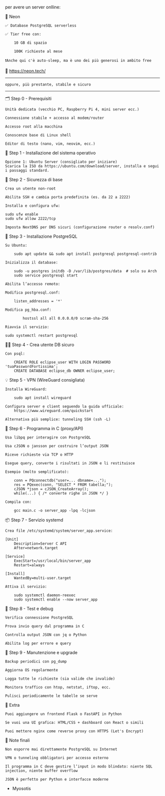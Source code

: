 per avere un server onlline:


🥉 Neon

    ✅ Database PostgreSQL serverless

    ✅ Tier free con:

        10 GB di spazio

        100K richieste al mese

    ❗️Anche qui c'è auto-sleep, ma è uno dei più generosi in ambito free

📎 https://neon.tech/
___________________________
    oppure, più prestante, stabile e sicuro
____________________________

🗂️ Step 0 - Prerequisiti

    Unità dedicata (vecchio PC, Raspberry Pi 4, mini server ecc.)

    Connessione stabile + accesso al modem/router

    Accesso root alla macchina

    Conoscenze base di Linux shell

    Editor di testo (nano, vim, neovim, ecc.)

🚀 Step 1 - Installazione del sistema operativo

    Opzione 1: Ubuntu Server (consigliato per iniziare)
    Scarica la ISO da https://ubuntu.com/download/server, installa e segui i passaggi standard.

🔐 Step 2 - Sicurezza di base

    Crea un utente non-root

    Abilita SSH e cambia porta predefinita (es. da 22 a 2222)

    Installa e configura ufw:

    sudo ufw enable
    sudo ufw allow 2222/tcp

    Imposta NextDNS per DNS sicuri (configurazione router o resolv.conf)

🧱 Step 3 - Installazione PostgreSQL

    Su Ubuntu:

        sudo apt update && sudo apt install postgresql postgresql-contrib

    Inizializza il database:

        sudo -u postgres initdb -D /var/lib/postgres/data  # solo su Arch
        sudo service postgresql start

    Abilita l’accesso remoto:

    Modifica postgresql.conf:

        listen_addresses = '*'

    Modifica pg_hba.conf:

            hostssl all all 0.0.0.0/0 scram-sha-256

    Riavvia il servizio:

    sudo systemctl restart postgresql

🧑‍💻 Step 4 - Crea utente DB sicuro

    Con psql:

        CREATE ROLE eclipse_user WITH LOGIN PASSWORD 'tuaPasswordFortissima';
        CREATE DATABASE eclipse_db OWNER eclipse_user;

💡 Step 5 - VPN (WireGuard consigliata)

    Installa WireGuard:

        sudo apt install wireguard

    Configura server e client seguendo la guida ufficiale:
        https://www.wireguard.com/quickstart

    Alternativa più semplice: tunneling SSH (ssh -L)

🔌 Step 6 - Programma in C (proxy/API)

    Usa libpq per interagire con PostgreSQL

    Usa cJSON o jansson per costruire l’output JSON

    Riceve richieste via TCP o HTTP

    Esegue query, converte i risultati in JSON e li restituisce

    Esempio (molto semplificato):

        conn = PQconnectdb("user=... dbname=...");
        res = PQexec(conn, "SELECT * FROM tabella;");
        cJSON *json = cJSON_CreateArray();
        while(...) { /* converte righe in JSON */ }

    Compila con:

        gcc main.c -o server_app -lpq -lcjson

📦 Step 7 - Servizio systemd

    Crea file /etc/systemd/system/server_app.service:

    [Unit]
        Description=Server C API
        After=network.target

    [Service]
        ExecStart=/usr/local/bin/server_app
        Restart=always

    [Install]
        WantedBy=multi-user.target

    Attiva il servizio:

        sudo systemctl daemon-reexec
        sudo systemctl enable --now server_app

🧪 Step 8 - Test e debug

    Verifica connessione PostgreSQL

    Prova invio query dal programma in C

    Controlla output JSON con jq o Python

    Abilita log per errore e query

🧰 Step 9 - Manutenzione e upgrade

    Backup periodici con pg_dump

    Aggiorna OS regolarmente

    Logga tutte le richieste (sia valide che invalide)

    Monitora traffico con htop, netstat, iftop, ecc.

    Pulisci periodicamente le tabelle se serve

🎁 Extra

    Puoi aggiungere un frontend Flask o FastAPI in Python

    Se vuoi una UI grafica: HTML/CSS + dashboard con React o simili

    Puoi mettere nginx come reverse proxy con HTTPS (Let's Encrypt)

🧠 Note finali

    Non esporre mai direttamente PostgreSQL su Internet

    VPN o tunneling obbligatori per accesso esterno

    Il programma in C deve gestire l’input in modo blindato: niente SQL injection, niente buffer overflow

    JSON è perfetto per Python e interfacce moderne

- Myosotis